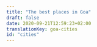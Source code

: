 ```yaml
---
title: "The best places in Goa"
draft: false
date: 2020-09-21T12:59:23+02:00
translationKey: goa-cities
id: "cities"
---
```

